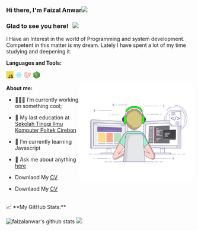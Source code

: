 
### Hi there, I'm Faizal Anwar<img src="https://media.giphy.com/media/hvRJCLFzcasrR4ia7z/giphy.gif" width="25px">

### Glad to see you here! &nbsp; ![](https://visitor-badge.glitch.me/badge?page_id=faizalanwar.faizalanwar)

I Have an Interest in the world of Programming and system development. Competent in this matter is my dream. Lately I have spent a lot of my time studying and deepening it. 

**Languages and Tools:**  

<code><img height="20" src="https://raw.githubusercontent.com/github/explore/80688e429a7d4ef2fca1e82350fe8e3517d3494d/topics/javascript/javascript.png"></code>
<code><img height="20" src="https://raw.githubusercontent.com/github/explore/80688e429a7d4ef2fca1e82350fe8e3517d3494d/topics/react/react.png"></code>
<code><img height="20" src="https://raw.githubusercontent.com/github/explore/5c058a388828bb5fde0bcafd4bc867b5bb3f26f3/topics/laravel/laravel.png"></code>
<code><img height="20" src="https://raw.githubusercontent.com/github/explore/80688e429a7d4ef2fca1e82350fe8e3517d3494d/topics/nodejs/nodejs.png"></code>    

<img align="right" alt="GIF" src="https://github.com/azwarbahar/azwarbahar/blob/main/coding.gif?raw=true" width="308" height="258" />

**About me:**
- 👨🏻‍💻 I’m currently working on something cool;
- :school: My last education at [Sekolah Tinggi Ilmu Komputer Poltek Cirebon ](https://stikompoltek.ac.id)
- 🌱 I’m currently learning Javascript
- 💬 Ask me about anything [here](https://github.com/faizalanwar/faizalanwar/issues)
- Downlaod My [ CV ](https://drive.google.com/file/d/)


- Downlaod My [ CV ](https://drive.google.com/file/d/)


</br>
📈 **My GitHub Stats:**

<p>
  <img height="180em" src="https://github-readme-stats.vercel.app/api?username=faizalanwar&count_private=true&show_icons=true&include_all_commits=true" alt="faizalanwar's github stats" />
  <img height="180em" src="https://github-readme-stats.vercel.app/api/top-langs/?username=faizalanwar&layout=compact"/>
</p>


<!--
**faizalanwar/faizalanwar** is a ✨ _special_ ✨ repository because its `README.md` (this file) appears on your GitHub profile.-->
<!--
Here are some ideas to get you started:

- 🔭 I’m currently working on ...
- 🌱 I’m currently learning ...
- 👯 I’m looking to collaborate on ...
- 🤔 I’m looking for help with ...
- 💬 Ask me about ...
- 📫 How to reach me: ...
- 😄 Pronouns: ...
- ⚡ Fun fact: ...
-->
